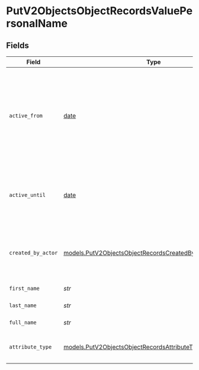 # PutV2ObjectsObjectRecordsValuePersonalName


## Fields

| Field                                                                                                                        | Type                                                                                                                         | Required                                                                                                                     | Description                                                                                                                  | Example                                                                                                                      |
| ---------------------------------------------------------------------------------------------------------------------------- | ---------------------------------------------------------------------------------------------------------------------------- | ---------------------------------------------------------------------------------------------------------------------------- | ---------------------------------------------------------------------------------------------------------------------------- | ---------------------------------------------------------------------------------------------------------------------------- |
| `active_from`                                                                                                                | [date](https://docs.python.org/3/library/datetime.html#date-objects)                                                         | :heavy_check_mark:                                                                                                           | The point in time at which this value was made "active". `active_from` can be considered roughly analogous to `created_at`.  | 2023-01-01T15:00:00.000000000Z                                                                                               |
| `active_until`                                                                                                               | [date](https://docs.python.org/3/library/datetime.html#date-objects)                                                         | :heavy_check_mark:                                                                                                           | The point in time at which this value was deactivated. If `null`, the value is active.                                       | 2023-01-01T15:00:00.000000000Z                                                                                               |
| `created_by_actor`                                                                                                           | [models.PutV2ObjectsObjectRecordsCreatedByActor11](../models/putv2objectsobjectrecordscreatedbyactor11.md)                   | :heavy_check_mark:                                                                                                           | The actor that created this value.                                                                                           | {<br/>"type": "workspace-member",<br/>"id": "50cf242c-7fa3-4cad-87d0-75b1af71c57b"<br/>}                                     |
| `first_name`                                                                                                                 | *str*                                                                                                                        | :heavy_check_mark:                                                                                                           | The first name.                                                                                                              | Ada                                                                                                                          |
| `last_name`                                                                                                                  | *str*                                                                                                                        | :heavy_check_mark:                                                                                                           | The last name.                                                                                                               | Lovelace                                                                                                                     |
| `full_name`                                                                                                                  | *str*                                                                                                                        | :heavy_check_mark:                                                                                                           | The full name.                                                                                                               | Ada Lovelace                                                                                                                 |
| `attribute_type`                                                                                                             | [models.PutV2ObjectsObjectRecordsAttributeTypePersonalName](../models/putv2objectsobjectrecordsattributetypepersonalname.md) | :heavy_check_mark:                                                                                                           | The attribute type of the value.                                                                                             | personal-name                                                                                                                |